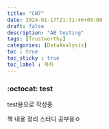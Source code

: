 ```yaml
---
title: "CH7"
date: 2024-01-17T21:31:46+09:00
draft: false
description: "AB testing"
tags: [Trustworthy]
categories: [DataAnalysis]
toc : true
toc_sticky : true
toc_label : 목차
---
```




### :octocat:   test
test용으로 작성중 


책 내용 정리 스터디 공부용ㅇ
